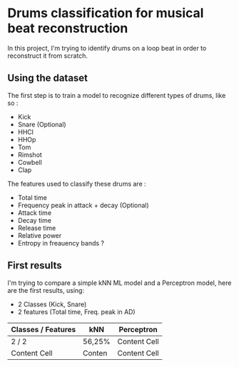 # Drums classification for musical beat reconstruction

In this project, I'm trying to identify drums on a loop beat in order to reconstruct it from scratch.

## Using the dataset

The first step is to train a model to recognize different types of drums, like so :
* Kick
* Snare
(Optional)
* HHCl
* HHOp
* Tom
* Rimshot
* Cowbell
* Clap

The features used to classify these drums are :
* Total time
* Frequency peak in attack + decay
(Optional)
* Attack time
* Decay time
* Release time
* Relative power
* Entropy in freauency bands ?

## First results

I'm trying to compare a simple kNN ML model and a Perceptron model, here are the first results, using:
* 2 Classes (Kick, Snare)
* 2 features (Total time, Freq. peak in AD)

| Classes / Features  |   kNN   |  Perceptron   |
| ------------------- | ------- | ------------- |
| 2 / 2               | 56,25%  | Content Cell  |
| Content Cell        | Conten  | Content Cell  |
